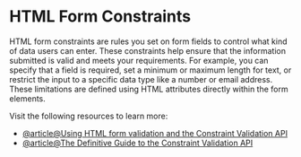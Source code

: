 # HTML Form Constraints

HTML form constraints are rules you set on form fields to control what kind of data users can enter. These constraints help ensure that the information submitted is valid and meets your requirements. For example, you can specify that a field is required, set a minimum or maximum length for text, or restrict the input to a specific data type like a number or email address. These limitations are defined using HTML attributes directly within the form elements.

Visit the following resources to learn more:

- [@article@Using HTML form validation and the Constraint Validation API](https://developer.mozilla.org/en-US/docs/Web/HTML/Guides/Constraint_validation)
- [@article@The Definitive Guide to the Constraint Validation API](https://dev.to/itxshakil/the-definitive-guide-to-the-constraint-validation-api-3l80)